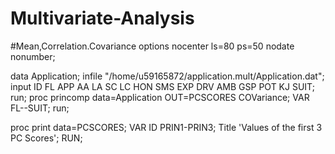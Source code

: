 # Multivariate-Analysis
#Mean,Correlation.Covariance
options nocenter ls=80 ps=50 nodate nonumber;

data Application;
infile "/home/u59165872/application.mult/Application.dat";
input ID FL APP AA LA SC LC HON SMS EXP DRV AMB GSP POT KJ SUIT;
run;
proc princomp data=Application OUT=PCSCORES COVariance;
VAR FL--SUIT;
run;

proc print data=PCSCORES;
VAR ID PRIN1-PRIN3;
Title 'Values of the first 3 PC Scores';
RUN;
